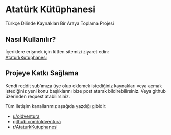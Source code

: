 # Atatürk Kütüphanesi
Türkçe Dilinde Kaynakları Bir Araya Toplama Projesi

## Nasıl Kullanılır?
İçeriklere erişmek için lütfen sitemizi ziyaret edin:  
[AtaturkKutuphanesi](https://oldventura.github.io/AtaturkKutuphanesi/)

## Projeye Katkı Sağlama

Kendi reddit sub'ımıza üye olup eklemek istediğiniz kaynakları veya açmak istediğiniz yeni konu başlıklarını bize post atarak bildirebilirsiniz. Veya github üzerinden request atabilirsiniz.

Tüm iletişim kanallarımız aşağıda yazdığı gibidir:
- [u/oldventura](https://reddit.com/user/oldventura)  
- [github.com/oldventura](https://github.com/oldventura)  
- [r/AtaturkKutuphanesi](https://reddit.com/r/AtaturkKutuphanesi)  